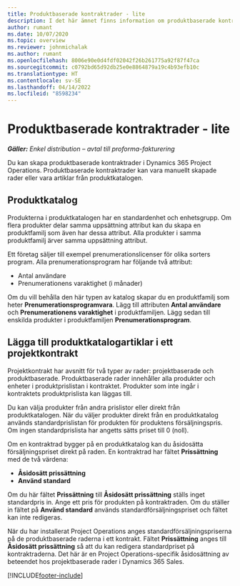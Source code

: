 ```yaml
---
title: Produktbaserade kontraktrader - lite
description: I det här ämnet finns information om produktbaserade kontraktrader.
author: rumant
ms.date: 10/07/2020
ms.topic: overview
ms.reviewer: johnmichalak
ms.author: rumant
ms.openlocfilehash: 8006e90e0d4fdf02042f26b261775a92f87f47ca
ms.sourcegitcommit: c0792bd65d92db25e0e8864879a19c4b93efb10c
ms.translationtype: HT
ms.contentlocale: sv-SE
ms.lasthandoff: 04/14/2022
ms.locfileid: "8598234"
---
```

# <a name="product-based-contract-lines-overview---lite"></a>Produktbaserade kontraktrader - lite

_**Gäller:** Enkel distribution – avtal till proforma-fakturering_

Du kan skapa produktbaserade kontraktrader i Dynamics 365 Project Operations. Produktbaserade kontraktrader kan vara manuellt skapade rader eller vara artiklar från produktkatalogen.

## <a name="product-catalog"></a>Produktkatalog

Produkterna i produktkatalogen har en standardenhet och enhetsgrupp. Om flera produkter delar samma uppsättning attribut kan du skapa en produktfamilj som även har dessa attribut. Alla produkter i samma produktfamilj ärver samma uppsättning attribut.

Ett företag säljer till exempel prenumerationslicenser för olika sorters program. Alla prenumerationsprogram har följande två attribut:

- Antal användare
- Prenumerationens varaktighet (i månader)

Om du vill behålla den här typen av katalog skapar du en produktfamilj som heter **Prenumerationsprogramvara**. Lägg till attributen **Antal användare** och **Prenumerationens varaktighet** i produktfamiljen. Lägg sedan till enskilda produkter i produktfamiljen **Prenumerationsprogram**.

## <a name="add-product-catalog-items-to-a-project-contract"></a>Lägga till produktkatalogartiklar i ett projektkontrakt

Projektkontrakt har avsnitt för två typer av rader: projektbaserade och produktbaserade. Produktbaserade rader innehåller alla produkter och enheter i produktprislistan i kontraktet. Produkter som inte ingår i kontraktets produktprislista kan läggas till.

Du kan välja produkter från andra prislistor eller direkt från produktkatalogen. När du väljer produkter direkt från en produktkatalog används standardprislistan för produkten för produktens försäljningspris. Om ingen standardprislista har angetts sätts priset till 0 (noll).

Om en kontraktrad bygger på en produktkatalog kan du åsidosätta försäljningspriset direkt på raden. En kontraktrad har fältet **Prissättning** med de två värdena:

- **Åsidosätt prissättning**
- **Använd standard**

Om du här fältet **Prissättning** till **Åsidosätt prissättning** ställs inget standardpris in. Ange ett pris för produkten på kontraktraden. Om du ställer in fältet på **Använd standard** används standardförsäljningspriset och fältet kan inte redigeras.

När du har installerat Project Operations anges standardförsäljningspriserna på de produktbaserade raderna i ett kontrakt. Fältet **Prissättning** anges till **Åsidosätt prissättning** så att du kan redigera standardpriset på kontraktraderna. Det här är en Project Operations-specifik åsidosättning av beteendet hos projektbaserade rader i Dynamics 365 Sales.


[!INCLUDE[footer-include](../../includes/footer-banner.md)]